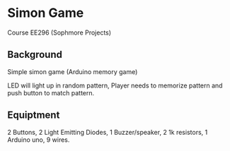 # Simon Game
Course EE296 (Sophmore Projects)

## Background
Simple simon game (Arduino memory game)

LED will light up in random pattern, Player needs to memorize pattern and push button to match pattern.


## Equiptment
2 Buttons,
2 Light Emitting Diodes,
1 Buzzer/speaker,
2 1k resistors,
1 Arduino uno,
9 wires.


  
